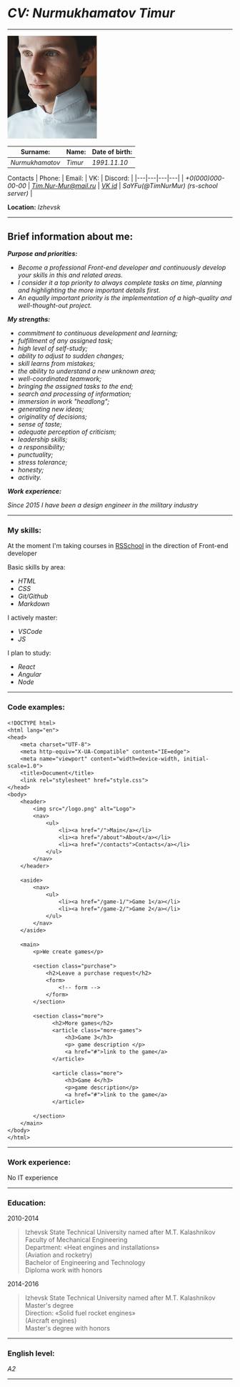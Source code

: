 # _**CV:**_ *Nurmukhamatov Timur*
---
![Sorry...Image Not Found](https://github.com/TimNurMur/Test/blob/master/images/Photo.png?raw=true)

| Surname: | Name: | Date of birth: |
|---|---|---|
| *Nurmukhamatov* | *Timur* | *1991.11.10* |

Contacts
| Phone: | Email: | VK: | Discord: |
|---|---|---|---|
| *+0(000)000-00-00* | *Tim.Nur-Mur@mail.ru* | *[VK id](https://vk.com/idrakosha)* | *SaYFu(@TimNurMur) (rs-school server)* |

**Location:** *Izhevsk*

---
## **Brief information about me:**

 _**Purpose and priorities:**_
 - *Become a professional Front-end developer and continuously develop your skills in this and related areas.*
 - *I consider it a top priority to always complete tasks on time, planning and highlighting the more important details first.*
 - *An equally important priority is the implementation of a high-quality and well-thought-out project.*


 _**My strengths:**_
 - *commitment to continuous development and learning;*
 - *fulfillment of any assigned task;*
 - *high level of self-study;*
 - *ability to adjust to sudden changes;*
 - *skill learns from mistakes;*
 - *the ability to understand a new unknown area;*
 - *well-coordinated teamwork;*
 - *bringing the assigned tasks to the end;*
 - *search and processing of information;*
 - *immersion in work "headlong";*
 - *generating new ideas;*
 - *originality of decisions;*
 - *sense of taste;*
 - *adequate perception of criticism;*
 - *leadership skills;*
 - *a responsibility;*
 - *punctuality;*
 - *stress tolerance;*
 - *honesty;*
 - *activity.*


 _**Work experience:**_

 *Since 2015 I have been a design engineer in the military industry*

---

### **My skills:**
At the moment I'm taking courses in [RSSchool](https://app.rs.school) in the direction of Front-end developer

Basic skills by area:
- *HTML*
- *CSS*
- *Git/Github*
- *Markdown*

I actively master:
- *VSCode*
- *JS*

I plan to study:
- *React*
- *Angular*
- *Node*

---

### **Code examples:**

```
<!DOCTYPE html>
<html lang="en">
<head>
    <meta charset="UTF-8">
    <meta http-equiv="X-UA-Compatible" content="IE=edge">
    <meta name="viewport" content="width=device-width, initial-scale=1.0">
    <title>Document</title>
    <link rel="stylesheet" href="style.css">
</head>
<body>
    <header>
        <img src="/logo.png" alt="Logo">
        <nav>
            <ul>
                <li><a href="/">Main</a></li>
                <li><a href="/about">About</a></li>
                <li><a href="/contacts">Contacts</a></li>
            </ul>
        </nav>
    </header>
    
    <aside>
        <nav>
            <ul>
                <li><a href="/game-1/">Game 1</a></li>
                <li><a href="/game-2/">Game 2</a></li>
            </ul>
        </nav>
    </aside>
    
    <main>
        <p>We create games</p>
    
        <section class="purchase">
            <h2>Leave a purchase request</h2>
            <form>
                <!-- form -->
            </form>
        </section>
    
        <section class="more">
              <h2>More games</h2>
              <article class="more-games">
                  <h3>Game 3</h3>
                  <p> game description </p>
                  <a href="#">link to the game</a>
              </article>
    
              <article class="more">
                  <h3>Game 4</h3>
                  <p>game description</p>
                  <a href="#">link to the game</a>
              </article>
    
        </section>
    </main>
</body>
</html>
```

---

### **Work experience:**

No IT experience

---

### **Education:**

2010-2014
> Izhevsk State Technical University named after M.T. Kalashnikov\
Faculty of Mechanical Engineering\
Department: «Heat engines and installations»\
(Aviation and rocketry)\
Bachelor of Engineering and Technology\
Diploma work with honors

2014-2016
> Izhevsk State Technical University named after M.T. Kalashnikov\
Master's degree\
Direction: «Solid fuel rocket engines»\
(Aircraft engines)\
Master's degree with honors
---

### **English level:**

*A2*

 ---

